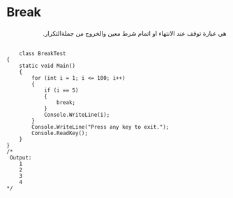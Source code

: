 

#  Break 

### 
<div dir=rtl aliany=right>
هي عبارة توقف عند الانتهاء او اتمام شرط معين والخروج من جملةالتكرار. 
</div><br>

   
      
 
```
    class BreakTest
{
    static void Main()
    {
        for (int i = 1; i <= 100; i++)
        {
            if (i == 5)
            {
                break;
            }
            Console.WriteLine(i);
        }
        Console.WriteLine("Press any key to exit.");
        Console.ReadKey();
    }
}
/*
 Output:
    1
    2
    3
    4
*/
```

    

